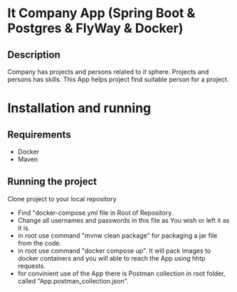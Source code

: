# It Company App (Spring Boot & Postgres & FlyWay & Docker)

## Description

Company has projects and persons related to it sphere. Projects and persons has skills. This App helps project find suitable person for a project.

# Installation and running

## Requirements

* Docker
* Maven

## Running the project

Clone project to your local repository

- Find "docker-compose.yml file in Root of Repository.
- Change all usernames and passwords in this file as You wish or left it as it is.
- in root use command "mvnw clean package" for packaging a jar file from the code.
- in root use command "docker compose up". It will pack images to docker containers and you will able to reach the App using hhtp requests.
- for convinient use of the App there is Postman collection in root folder, called "App.postman_collection.json".
